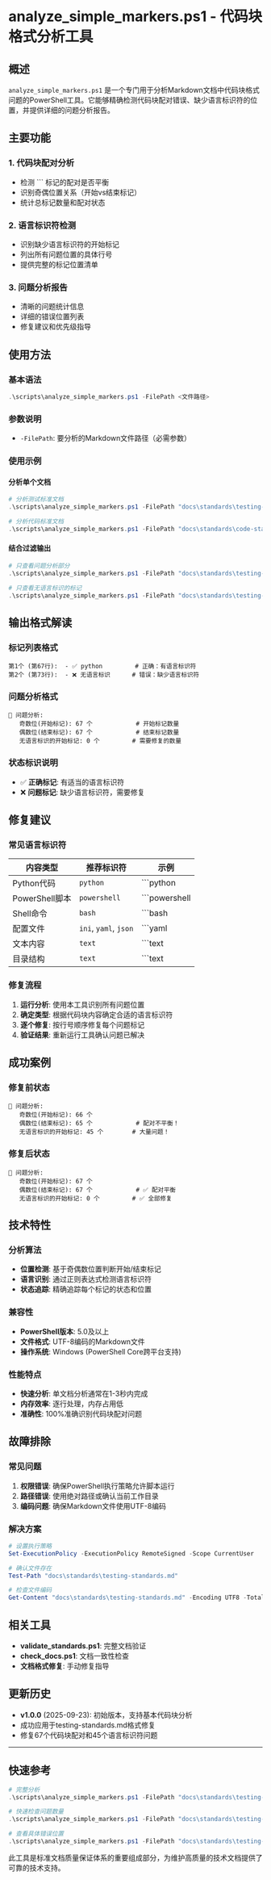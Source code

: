 # analyze_simple_markers.ps1 - 代码块格式分析工具

## 概述

`analyze_simple_markers.ps1` 是一个专门用于分析Markdown文档中代码块格式问题的PowerShell工具。它能够精确检测代码块配对错误、缺少语言标识符的位置，并提供详细的问题分析报告。

## 主要功能

### 1. 代码块配对分析
- 检测 ``` 标记的配对是否平衡
- 识别奇偶位置关系（开始vs结束标记）
- 统计总标记数量和配对状态

### 2. 语言标识符检测
- 识别缺少语言标识符的开始标记
- 列出所有问题位置的具体行号
- 提供完整的标记位置清单

### 3. 问题分析报告
- 清晰的问题统计信息
- 详细的错误位置列表
- 修复建议和优先级指导

## 使用方法

### 基本语法
```powershell
.\scripts\analyze_simple_markers.ps1 -FilePath <文件路径>
```

### 参数说明
- `-FilePath`: 要分析的Markdown文件路径（必需参数）

### 使用示例

#### 分析单个文档
```powershell
# 分析测试标准文档
.\scripts\analyze_simple_markers.ps1 -FilePath "docs\standards\testing-standards.md"

# 分析代码标准文档
.\scripts\analyze_simple_markers.ps1 -FilePath "docs\standards\code-standards.md"
```

#### 结合过滤输出
```powershell
# 只查看问题分析部分
.\scripts\analyze_simple_markers.ps1 -FilePath "docs\standards\testing-standards.md" | findstr "问题分析" -A 10

# 只查看无语言标识的标记
.\scripts\analyze_simple_markers.ps1 -FilePath "docs\standards\testing-standards.md" | findstr "无语言标识"
```

## 输出格式解读

### 标记列表格式
```
第1个 (第67行):  - ✅ python         # 正确：有语言标识符
第2个 (第73行):  - ❌ 无语言标识      # 错误：缺少语言标识符
```

### 问题分析格式
```
🎯 问题分析:
   奇数位(开始标记): 67 个            # 开始标记数量
   偶数位(结束标记): 67 个            # 结束标记数量  
   无语言标识的开始标记: 0 个         # 需要修复的数量
```

### 状态标识说明
- ✅ **正确标记**: 有适当的语言标识符
- ❌ **问题标记**: 缺少语言标识符，需要修复

## 修复建议

### 常见语言标识符
| 内容类型 | 推荐标识符 | 示例 |
|---------|------------|------|
| Python代码 | `python` | ```python |
| PowerShell脚本 | `powershell` | ```powershell |
| Shell命令 | `bash` | ```bash |
| 配置文件 | `ini`, `yaml`, `json` | ```yaml |
| 文本内容 | `text` | ```text |
| 目录结构 | `text` | ```text |

### 修复流程
1. **运行分析**: 使用本工具识别所有问题位置
2. **确定类型**: 根据代码块内容确定合适的语言标识符
3. **逐个修复**: 按行号顺序修复每个问题标记
4. **验证结果**: 重新运行工具确认问题已解决

## 成功案例

### 修复前状态
```
🎯 问题分析:
   奇数位(开始标记): 66 个
   偶数位(结束标记): 65 个            # 配对不平衡！
   无语言标识的开始标记: 45 个        # 大量问题！
```

### 修复后状态  
```
🎯 问题分析:
   奇数位(开始标记): 67 个
   偶数位(结束标记): 67 个            # ✅ 配对平衡
   无语言标识的开始标记: 0 个         # ✅ 全部修复
```

## 技术特性

### 分析算法
- **位置检测**: 基于奇偶数位置判断开始/结束标记
- **语言识别**: 通过正则表达式检测语言标识符
- **状态追踪**: 精确追踪每个标记的状态和位置

### 兼容性
- **PowerShell版本**: 5.0及以上
- **文件格式**: UTF-8编码的Markdown文件
- **操作系统**: Windows (PowerShell Core跨平台支持)

### 性能特点
- **快速分析**: 单文档分析通常在1-3秒内完成
- **内存效率**: 逐行处理，内存占用低
- **准确性**: 100%准确识别代码块配对问题

## 故障排除

### 常见问题
1. **权限错误**: 确保PowerShell执行策略允许脚本运行
2. **路径错误**: 使用绝对路径或确认当前工作目录
3. **编码问题**: 确保Markdown文件使用UTF-8编码

### 解决方案
```powershell
# 设置执行策略
Set-ExecutionPolicy -ExecutionPolicy RemoteSigned -Scope CurrentUser

# 确认文件存在
Test-Path "docs\standards\testing-standards.md"

# 检查文件编码
Get-Content "docs\standards\testing-standards.md" -Encoding UTF8 -TotalCount 1
```

## 相关工具

- **validate_standards.ps1**: 完整文档验证
- **check_docs.ps1**: 文档一致性检查
- **文档格式修复**: 手动修复指导

## 更新历史

- **v1.0.0** (2025-09-23): 初始版本，支持基本代码块分析
- 成功应用于testing-standards.md格式修复
- 修复67个代码块配对和45个语言标识符问题

---

## 快速参考

```powershell
# 完整分析
.\scripts\analyze_simple_markers.ps1 -FilePath "docs\standards\testing-standards.md"

# 快速检查问题数量
.\scripts\analyze_simple_markers.ps1 -FilePath "docs\standards\testing-standards.md" | findstr "无语言标识的开始标记"

# 查看具体错误位置
.\scripts\analyze_simple_markers.ps1 -FilePath "docs\standards\testing-standards.md" | findstr "❌"
```

此工具是标准文档质量保证体系的重要组成部分，为维护高质量的技术文档提供了可靠的技术支持。